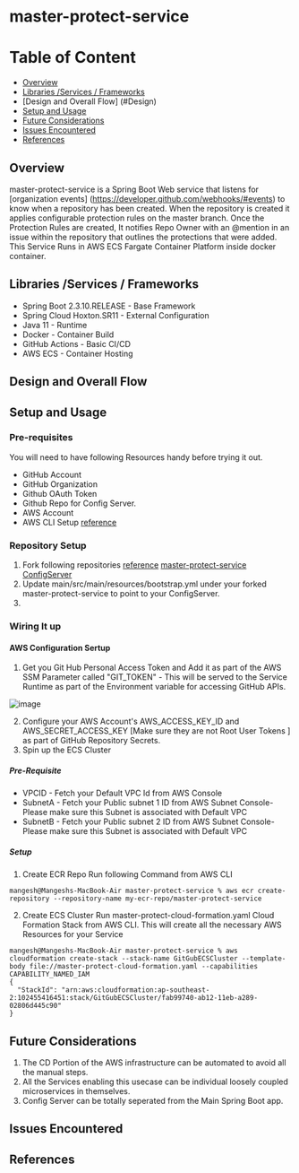 # master-protect-service

# Table of Content
* [Overview](#Overview)
* [Libraries /Services / Frameworks](#Libraries)
* [Design and Overall Flow] (#Design)
* [Setup and Usage](#setup)
* [Future Considerations](#future)
* [Issues Encountered](#issues)
* [References](References)



## <a name="Overview"/> Overview

master-protect-service is a Spring Boot Web service that listens for [organization events] (https://developer.github.com/webhooks/#events) to know when a repository has been created. 
When the repository is created it applies configurable protection rules on the master branch. 
Once the Protection Rules are created, It notifies Repo Owner with an @mention in an issue within the repository that outlines the protections that were added.
This Service Runs in AWS ECS Fargate Container Platform inside docker container.

## <a name="Libraries"/> Libraries /Services / Frameworks
* Spring Boot 2.3.10.RELEASE - Base Framework
* Spring Cloud Hoxton.SR11 - External Configuration
* Java 11 - Runtime
* Docker - Container Build
* GitHub Actions - Basic CI/CD 
* AWS ECS - Container Hosting

## <a name="Design"/> Design and Overall Flow

## <a name="setup"/> Setup and Usage

### Pre-requisites
You will need to have following  Resources handy before trying it out.
 * GitHub Account
 * GitHub Organization
 * Github OAuth Token
 * Github Repo for Config Server.
 * AWS Account
 * AWS CLI Setup [reference](https://docs.aws.amazon.com/cli/latest/userguide/cli-configure-quickstart.html)
### Repository Setup
1. Fork following repositories [reference](https://docs.github.com/en/github/getting-started-with-github/fork-a-repo)
[master-protect-service](https://github.com/MangeshOrganization/master-protect-service)
[ConfigServer](https://github.com/MangeshOrganization/ConfigServer)
2. Update main/src/main/resources/bootstrap.yml under your forked master-protect-service to point to your ConfigServer.
3. 
### Wiring It up 
#### AWS Configuration Sertup
1. Get you Git Hub Personal Access Token and Add it as part of the AWS SSM Parameter called "GIT_TOKEN" - This will be served to the Service Runtime as part of the Environment variable for accessing GitHub APIs.

![image](https://user-images.githubusercontent.com/2278604/116749112-cc2d8c80-aa43-11eb-8b42-a11430730661.png)

2. Configure your AWS Account's AWS_ACCESS_KEY_ID and AWS_SECRET_ACCESS_KEY [Make sure they are not Root User Tokens ] as part of GitHub Repository Secrets. 
3. Spin up the ECS Cluster 
  ##### Pre-Requisite
  * VPCID - Fetch your Default VPC Id from AWS Console 
  * SubnetA - Fetch your Public subnet 1 ID from AWS Subnet Console- Please make sure this Subnet is associated with Default VPC
  * SubnetB - Fetch your Public subnet 2 ID from AWS Subnet Console- Please make sure this Subnet is associated with Default VPC
  
 ##### Setup
 1. Create ECR Repo
 Run following Command from AWS CLI
 ```
 mangesh@Mangeshs-MacBook-Air master-protect-service % aws ecr create-repository --repository-name my-ecr-repo/master-protect-service

 ```
 2. Create ECS Cluster
 Run master-protect-cloud-formation.yaml  Cloud Formation Stack from AWS CLI. 
 This will create all the necessary AWS Resources for your Service 
  ``` 
  mangesh@Mangeshs-MacBook-Air master-protect-service % aws cloudformation create-stack --stack-name GitGubECSCluster --template-body file://master-protect-cloud-formation.yaml --capabilities CAPABILITY_NAMED_IAM
{
    "StackId": "arn:aws:cloudformation:ap-southeast-2:102455416451:stack/GitGubECSCluster/fab99740-ab12-11eb-a289-02806d445c90"
}

  ```
## <a name="future"/> Future Considerations
1. The CD Portion of the AWS infrastructure can be automated to avoid all the manual steps.
2. All the Services enabling this usecase can be individual loosely coupled microservices in themselves.
3. Config Server can be totally seperated from the Main Spring Boot app.


## <a name="issues"/> Issues Encountered

## <a name="References"/> References
